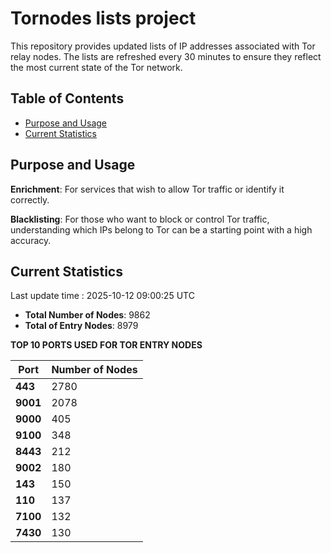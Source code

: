 # Tornodes lists project

This repository provides updated lists of IP addresses associated with Tor relay nodes. The lists are refreshed every 30 minutes to ensure they reflect the most current state of the Tor network.

## Table of Contents

- [Purpose and Usage](#purpose-and-usage)
- [Current Statistics](#current-statistics)


## Purpose and Usage

**Enrichment**: For services that wish to allow Tor traffic or identify it correctly.

**Blacklisting**: For those who want to block or control Tor traffic, understanding which IPs belong to Tor can be a starting point with a high accuracy.

## Current Statistics

Last update time : 2025-10-12 09:00:25 UTC

- **Total Number of Nodes**: 9862
- **Total of Entry Nodes**: 8979

**TOP 10 PORTS USED FOR TOR ENTRY NODES**

| **Port** | **Number of Nodes** |
|------|-----------------|
| **443**   | 2780  |
| **9001**   | 2078  |
| **9000**   | 405  |
| **9100**   | 348  |
| **8443**   | 212  |
| **9002**   | 180  |
| **143**   | 150  |
| **110**   | 137  |
| **7100**   | 132  |
| **7430**   | 130  |

